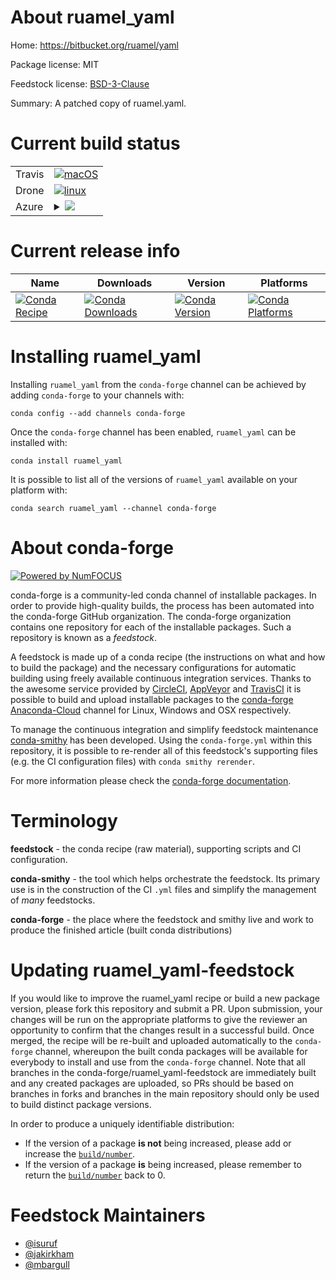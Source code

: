 About ruamel_yaml
=================

Home: https://bitbucket.org/ruamel/yaml

Package license: MIT

Feedstock license: [BSD-3-Clause](https://github.com/conda-forge/ruamel_yaml-feedstock/blob/master/LICENSE.txt)

Summary: A patched copy of ruamel.yaml.

Current build status
====================


<table><tr>
    <td>Travis</td>
    <td>
      <a href="https://travis-ci.com/conda-forge/ruamel_yaml-feedstock">
        <img alt="macOS" src="https://img.shields.io/travis/com/conda-forge/ruamel_yaml-feedstock/master.svg?label=macOS">
      </a>
    </td>
  </tr><tr>
    <td>Drone</td>
    <td>
      <a href="https://cloud.drone.io/conda-forge/ruamel_yaml-feedstock">
        <img alt="linux" src="https://img.shields.io/drone/build/conda-forge/ruamel_yaml-feedstock/master.svg?label=Linux">
      </a>
    </td>
  </tr>
    
  <tr>
    <td>Azure</td>
    <td>
      <details>
        <summary>
          <a href="https://dev.azure.com/conda-forge/feedstock-builds/_build/latest?definitionId=1864&branchName=master">
            <img src="https://dev.azure.com/conda-forge/feedstock-builds/_apis/build/status/ruamel_yaml-feedstock?branchName=master">
          </a>
        </summary>
        <table>
          <thead><tr><th>Variant</th><th>Status</th></tr></thead>
          <tbody><tr>
              <td>linux_64_c_compiler_version7python3.6.____73_pypytarget_platformlinux-64</td>
              <td>
                <a href="https://dev.azure.com/conda-forge/feedstock-builds/_build/latest?definitionId=1864&branchName=master">
                  <img src="https://dev.azure.com/conda-forge/feedstock-builds/_apis/build/status/ruamel_yaml-feedstock?branchName=master&jobName=linux&configuration=linux_64_c_compiler_version7python3.6.____73_pypytarget_platformlinux-64" alt="variant">
                </a>
              </td>
            </tr><tr>
              <td>linux_64_c_compiler_version7python3.6.____cpythontarget_platformlinux-64</td>
              <td>
                <a href="https://dev.azure.com/conda-forge/feedstock-builds/_build/latest?definitionId=1864&branchName=master">
                  <img src="https://dev.azure.com/conda-forge/feedstock-builds/_apis/build/status/ruamel_yaml-feedstock?branchName=master&jobName=linux&configuration=linux_64_c_compiler_version7python3.6.____cpythontarget_platformlinux-64" alt="variant">
                </a>
              </td>
            </tr><tr>
              <td>linux_64_c_compiler_version7python3.7.____cpythontarget_platformlinux-64</td>
              <td>
                <a href="https://dev.azure.com/conda-forge/feedstock-builds/_build/latest?definitionId=1864&branchName=master">
                  <img src="https://dev.azure.com/conda-forge/feedstock-builds/_apis/build/status/ruamel_yaml-feedstock?branchName=master&jobName=linux&configuration=linux_64_c_compiler_version7python3.7.____cpythontarget_platformlinux-64" alt="variant">
                </a>
              </td>
            </tr><tr>
              <td>linux_64_c_compiler_version7python3.8.____cpythontarget_platformlinux-64</td>
              <td>
                <a href="https://dev.azure.com/conda-forge/feedstock-builds/_build/latest?definitionId=1864&branchName=master">
                  <img src="https://dev.azure.com/conda-forge/feedstock-builds/_apis/build/status/ruamel_yaml-feedstock?branchName=master&jobName=linux&configuration=linux_64_c_compiler_version7python3.8.____cpythontarget_platformlinux-64" alt="variant">
                </a>
              </td>
            </tr><tr>
              <td>linux_64_c_compiler_version7python3.9.____cpythontarget_platformlinux-64</td>
              <td>
                <a href="https://dev.azure.com/conda-forge/feedstock-builds/_build/latest?definitionId=1864&branchName=master">
                  <img src="https://dev.azure.com/conda-forge/feedstock-builds/_apis/build/status/ruamel_yaml-feedstock?branchName=master&jobName=linux&configuration=linux_64_c_compiler_version7python3.9.____cpythontarget_platformlinux-64" alt="variant">
                </a>
              </td>
            </tr><tr>
              <td>linux_aarch64_c_compiler_version7python3.6.____73_pypytarget_platformlinux-aarch64</td>
              <td>
                <a href="https://dev.azure.com/conda-forge/feedstock-builds/_build/latest?definitionId=1864&branchName=master">
                  <img src="https://dev.azure.com/conda-forge/feedstock-builds/_apis/build/status/ruamel_yaml-feedstock?branchName=master&jobName=linux&configuration=linux_aarch64_c_compiler_version7python3.6.____73_pypytarget_platformlinux-aarch64" alt="variant">
                </a>
              </td>
            </tr><tr>
              <td>linux_aarch64_c_compiler_version7python3.6.____cpythontarget_platformlinux-aarch64</td>
              <td>
                <a href="https://dev.azure.com/conda-forge/feedstock-builds/_build/latest?definitionId=1864&branchName=master">
                  <img src="https://dev.azure.com/conda-forge/feedstock-builds/_apis/build/status/ruamel_yaml-feedstock?branchName=master&jobName=linux&configuration=linux_aarch64_c_compiler_version7python3.6.____cpythontarget_platformlinux-aarch64" alt="variant">
                </a>
              </td>
            </tr><tr>
              <td>linux_aarch64_c_compiler_version7python3.7.____cpythontarget_platformlinux-aarch64</td>
              <td>
                <a href="https://dev.azure.com/conda-forge/feedstock-builds/_build/latest?definitionId=1864&branchName=master">
                  <img src="https://dev.azure.com/conda-forge/feedstock-builds/_apis/build/status/ruamel_yaml-feedstock?branchName=master&jobName=linux&configuration=linux_aarch64_c_compiler_version7python3.7.____cpythontarget_platformlinux-aarch64" alt="variant">
                </a>
              </td>
            </tr><tr>
              <td>linux_aarch64_c_compiler_version7python3.8.____cpythontarget_platformlinux-aarch64</td>
              <td>
                <a href="https://dev.azure.com/conda-forge/feedstock-builds/_build/latest?definitionId=1864&branchName=master">
                  <img src="https://dev.azure.com/conda-forge/feedstock-builds/_apis/build/status/ruamel_yaml-feedstock?branchName=master&jobName=linux&configuration=linux_aarch64_c_compiler_version7python3.8.____cpythontarget_platformlinux-aarch64" alt="variant">
                </a>
              </td>
            </tr><tr>
              <td>linux_aarch64_c_compiler_version7python3.9.____cpythontarget_platformlinux-aarch64</td>
              <td>
                <a href="https://dev.azure.com/conda-forge/feedstock-builds/_build/latest?definitionId=1864&branchName=master">
                  <img src="https://dev.azure.com/conda-forge/feedstock-builds/_apis/build/status/ruamel_yaml-feedstock?branchName=master&jobName=linux&configuration=linux_aarch64_c_compiler_version7python3.9.____cpythontarget_platformlinux-aarch64" alt="variant">
                </a>
              </td>
            </tr><tr>
              <td>linux_ppc64le_c_compiler_version8python3.6.____73_pypytarget_platformlinux-ppc64le</td>
              <td>
                <a href="https://dev.azure.com/conda-forge/feedstock-builds/_build/latest?definitionId=1864&branchName=master">
                  <img src="https://dev.azure.com/conda-forge/feedstock-builds/_apis/build/status/ruamel_yaml-feedstock?branchName=master&jobName=linux&configuration=linux_ppc64le_c_compiler_version8python3.6.____73_pypytarget_platformlinux-ppc64le" alt="variant">
                </a>
              </td>
            </tr><tr>
              <td>linux_ppc64le_c_compiler_version8python3.6.____cpythontarget_platformlinux-ppc64le</td>
              <td>
                <a href="https://dev.azure.com/conda-forge/feedstock-builds/_build/latest?definitionId=1864&branchName=master">
                  <img src="https://dev.azure.com/conda-forge/feedstock-builds/_apis/build/status/ruamel_yaml-feedstock?branchName=master&jobName=linux&configuration=linux_ppc64le_c_compiler_version8python3.6.____cpythontarget_platformlinux-ppc64le" alt="variant">
                </a>
              </td>
            </tr><tr>
              <td>linux_ppc64le_c_compiler_version8python3.7.____cpythontarget_platformlinux-ppc64le</td>
              <td>
                <a href="https://dev.azure.com/conda-forge/feedstock-builds/_build/latest?definitionId=1864&branchName=master">
                  <img src="https://dev.azure.com/conda-forge/feedstock-builds/_apis/build/status/ruamel_yaml-feedstock?branchName=master&jobName=linux&configuration=linux_ppc64le_c_compiler_version8python3.7.____cpythontarget_platformlinux-ppc64le" alt="variant">
                </a>
              </td>
            </tr><tr>
              <td>linux_ppc64le_c_compiler_version8python3.8.____cpythontarget_platformlinux-ppc64le</td>
              <td>
                <a href="https://dev.azure.com/conda-forge/feedstock-builds/_build/latest?definitionId=1864&branchName=master">
                  <img src="https://dev.azure.com/conda-forge/feedstock-builds/_apis/build/status/ruamel_yaml-feedstock?branchName=master&jobName=linux&configuration=linux_ppc64le_c_compiler_version8python3.8.____cpythontarget_platformlinux-ppc64le" alt="variant">
                </a>
              </td>
            </tr><tr>
              <td>linux_ppc64le_c_compiler_version8python3.9.____cpythontarget_platformlinux-ppc64le</td>
              <td>
                <a href="https://dev.azure.com/conda-forge/feedstock-builds/_build/latest?definitionId=1864&branchName=master">
                  <img src="https://dev.azure.com/conda-forge/feedstock-builds/_apis/build/status/ruamel_yaml-feedstock?branchName=master&jobName=linux&configuration=linux_ppc64le_c_compiler_version8python3.9.____cpythontarget_platformlinux-ppc64le" alt="variant">
                </a>
              </td>
            </tr><tr>
              <td>osx_64_c_compiler_version10python3.6.____73_pypytarget_platformosx-64</td>
              <td>
                <a href="https://dev.azure.com/conda-forge/feedstock-builds/_build/latest?definitionId=1864&branchName=master">
                  <img src="https://dev.azure.com/conda-forge/feedstock-builds/_apis/build/status/ruamel_yaml-feedstock?branchName=master&jobName=osx&configuration=osx_64_c_compiler_version10python3.6.____73_pypytarget_platformosx-64" alt="variant">
                </a>
              </td>
            </tr><tr>
              <td>osx_64_c_compiler_version10python3.6.____cpythontarget_platformosx-64</td>
              <td>
                <a href="https://dev.azure.com/conda-forge/feedstock-builds/_build/latest?definitionId=1864&branchName=master">
                  <img src="https://dev.azure.com/conda-forge/feedstock-builds/_apis/build/status/ruamel_yaml-feedstock?branchName=master&jobName=osx&configuration=osx_64_c_compiler_version10python3.6.____cpythontarget_platformosx-64" alt="variant">
                </a>
              </td>
            </tr><tr>
              <td>osx_64_c_compiler_version10python3.7.____cpythontarget_platformosx-64</td>
              <td>
                <a href="https://dev.azure.com/conda-forge/feedstock-builds/_build/latest?definitionId=1864&branchName=master">
                  <img src="https://dev.azure.com/conda-forge/feedstock-builds/_apis/build/status/ruamel_yaml-feedstock?branchName=master&jobName=osx&configuration=osx_64_c_compiler_version10python3.7.____cpythontarget_platformosx-64" alt="variant">
                </a>
              </td>
            </tr><tr>
              <td>osx_64_c_compiler_version10python3.8.____cpythontarget_platformosx-64</td>
              <td>
                <a href="https://dev.azure.com/conda-forge/feedstock-builds/_build/latest?definitionId=1864&branchName=master">
                  <img src="https://dev.azure.com/conda-forge/feedstock-builds/_apis/build/status/ruamel_yaml-feedstock?branchName=master&jobName=osx&configuration=osx_64_c_compiler_version10python3.8.____cpythontarget_platformosx-64" alt="variant">
                </a>
              </td>
            </tr><tr>
              <td>osx_64_c_compiler_version10python3.9.____cpythontarget_platformosx-64</td>
              <td>
                <a href="https://dev.azure.com/conda-forge/feedstock-builds/_build/latest?definitionId=1864&branchName=master">
                  <img src="https://dev.azure.com/conda-forge/feedstock-builds/_apis/build/status/ruamel_yaml-feedstock?branchName=master&jobName=osx&configuration=osx_64_c_compiler_version10python3.9.____cpythontarget_platformosx-64" alt="variant">
                </a>
              </td>
            </tr><tr>
              <td>osx_arm64_c_compiler_version11python3.8.____cpythontarget_platformosx-arm64</td>
              <td>
                <a href="https://dev.azure.com/conda-forge/feedstock-builds/_build/latest?definitionId=1864&branchName=master">
                  <img src="https://dev.azure.com/conda-forge/feedstock-builds/_apis/build/status/ruamel_yaml-feedstock?branchName=master&jobName=osx&configuration=osx_arm64_c_compiler_version11python3.8.____cpythontarget_platformosx-arm64" alt="variant">
                </a>
              </td>
            </tr><tr>
              <td>osx_arm64_c_compiler_version11python3.9.____cpythontarget_platformosx-arm64</td>
              <td>
                <a href="https://dev.azure.com/conda-forge/feedstock-builds/_build/latest?definitionId=1864&branchName=master">
                  <img src="https://dev.azure.com/conda-forge/feedstock-builds/_apis/build/status/ruamel_yaml-feedstock?branchName=master&jobName=osx&configuration=osx_arm64_c_compiler_version11python3.9.____cpythontarget_platformosx-arm64" alt="variant">
                </a>
              </td>
            </tr><tr>
              <td>win_64_python3.6.____cpythontarget_platformwin-64</td>
              <td>
                <a href="https://dev.azure.com/conda-forge/feedstock-builds/_build/latest?definitionId=1864&branchName=master">
                  <img src="https://dev.azure.com/conda-forge/feedstock-builds/_apis/build/status/ruamel_yaml-feedstock?branchName=master&jobName=win&configuration=win_64_python3.6.____cpythontarget_platformwin-64" alt="variant">
                </a>
              </td>
            </tr><tr>
              <td>win_64_python3.7.____cpythontarget_platformwin-64</td>
              <td>
                <a href="https://dev.azure.com/conda-forge/feedstock-builds/_build/latest?definitionId=1864&branchName=master">
                  <img src="https://dev.azure.com/conda-forge/feedstock-builds/_apis/build/status/ruamel_yaml-feedstock?branchName=master&jobName=win&configuration=win_64_python3.7.____cpythontarget_platformwin-64" alt="variant">
                </a>
              </td>
            </tr><tr>
              <td>win_64_python3.8.____cpythontarget_platformwin-64</td>
              <td>
                <a href="https://dev.azure.com/conda-forge/feedstock-builds/_build/latest?definitionId=1864&branchName=master">
                  <img src="https://dev.azure.com/conda-forge/feedstock-builds/_apis/build/status/ruamel_yaml-feedstock?branchName=master&jobName=win&configuration=win_64_python3.8.____cpythontarget_platformwin-64" alt="variant">
                </a>
              </td>
            </tr><tr>
              <td>win_64_python3.9.____cpythontarget_platformwin-64</td>
              <td>
                <a href="https://dev.azure.com/conda-forge/feedstock-builds/_build/latest?definitionId=1864&branchName=master">
                  <img src="https://dev.azure.com/conda-forge/feedstock-builds/_apis/build/status/ruamel_yaml-feedstock?branchName=master&jobName=win&configuration=win_64_python3.9.____cpythontarget_platformwin-64" alt="variant">
                </a>
              </td>
            </tr>
          </tbody>
        </table>
      </details>
    </td>
  </tr>
</table>

Current release info
====================

| Name | Downloads | Version | Platforms |
| --- | --- | --- | --- |
| [![Conda Recipe](https://img.shields.io/badge/recipe-ruamel_yaml-green.svg)](https://anaconda.org/conda-forge/ruamel_yaml) | [![Conda Downloads](https://img.shields.io/conda/dn/conda-forge/ruamel_yaml.svg)](https://anaconda.org/conda-forge/ruamel_yaml) | [![Conda Version](https://img.shields.io/conda/vn/conda-forge/ruamel_yaml.svg)](https://anaconda.org/conda-forge/ruamel_yaml) | [![Conda Platforms](https://img.shields.io/conda/pn/conda-forge/ruamel_yaml.svg)](https://anaconda.org/conda-forge/ruamel_yaml) |

Installing ruamel_yaml
======================

Installing `ruamel_yaml` from the `conda-forge` channel can be achieved by adding `conda-forge` to your channels with:

```
conda config --add channels conda-forge
```

Once the `conda-forge` channel has been enabled, `ruamel_yaml` can be installed with:

```
conda install ruamel_yaml
```

It is possible to list all of the versions of `ruamel_yaml` available on your platform with:

```
conda search ruamel_yaml --channel conda-forge
```


About conda-forge
=================

[![Powered by NumFOCUS](https://img.shields.io/badge/powered%20by-NumFOCUS-orange.svg?style=flat&colorA=E1523D&colorB=007D8A)](http://numfocus.org)

conda-forge is a community-led conda channel of installable packages.
In order to provide high-quality builds, the process has been automated into the
conda-forge GitHub organization. The conda-forge organization contains one repository
for each of the installable packages. Such a repository is known as a *feedstock*.

A feedstock is made up of a conda recipe (the instructions on what and how to build
the package) and the necessary configurations for automatic building using freely
available continuous integration services. Thanks to the awesome service provided by
[CircleCI](https://circleci.com/), [AppVeyor](https://www.appveyor.com/)
and [TravisCI](https://travis-ci.com/) it is possible to build and upload installable
packages to the [conda-forge](https://anaconda.org/conda-forge)
[Anaconda-Cloud](https://anaconda.org/) channel for Linux, Windows and OSX respectively.

To manage the continuous integration and simplify feedstock maintenance
[conda-smithy](https://github.com/conda-forge/conda-smithy) has been developed.
Using the ``conda-forge.yml`` within this repository, it is possible to re-render all of
this feedstock's supporting files (e.g. the CI configuration files) with ``conda smithy rerender``.

For more information please check the [conda-forge documentation](https://conda-forge.org/docs/).

Terminology
===========

**feedstock** - the conda recipe (raw material), supporting scripts and CI configuration.

**conda-smithy** - the tool which helps orchestrate the feedstock.
                   Its primary use is in the construction of the CI ``.yml`` files
                   and simplify the management of *many* feedstocks.

**conda-forge** - the place where the feedstock and smithy live and work to
                  produce the finished article (built conda distributions)


Updating ruamel_yaml-feedstock
==============================

If you would like to improve the ruamel_yaml recipe or build a new
package version, please fork this repository and submit a PR. Upon submission,
your changes will be run on the appropriate platforms to give the reviewer an
opportunity to confirm that the changes result in a successful build. Once
merged, the recipe will be re-built and uploaded automatically to the
`conda-forge` channel, whereupon the built conda packages will be available for
everybody to install and use from the `conda-forge` channel.
Note that all branches in the conda-forge/ruamel_yaml-feedstock are
immediately built and any created packages are uploaded, so PRs should be based
on branches in forks and branches in the main repository should only be used to
build distinct package versions.

In order to produce a uniquely identifiable distribution:
 * If the version of a package **is not** being increased, please add or increase
   the [``build/number``](https://conda.io/docs/user-guide/tasks/build-packages/define-metadata.html#build-number-and-string).
 * If the version of a package **is** being increased, please remember to return
   the [``build/number``](https://conda.io/docs/user-guide/tasks/build-packages/define-metadata.html#build-number-and-string)
   back to 0.

Feedstock Maintainers
=====================

* [@isuruf](https://github.com/isuruf/)
* [@jakirkham](https://github.com/jakirkham/)
* [@mbargull](https://github.com/mbargull/)

